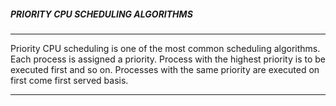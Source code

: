 ##### PRIORITY CPU SCHEDULING ALGORITHMS
___
Priority CPU scheduling is one of the most common scheduling algorithms. Each process is assigned a priority. Process with the highest priority is to be executed first and so on. Processes with the same priority are executed on first come first served basis.
___
